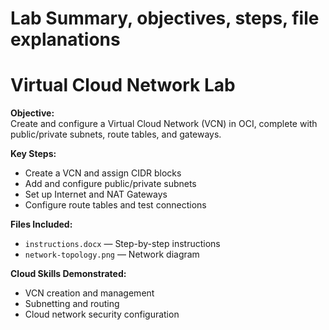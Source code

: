 # Lab Summary, objectives, steps, file explanations

# Virtual Cloud Network Lab

**Objective:**  
Create and configure a Virtual Cloud Network (VCN) in OCI, complete with public/private subnets, route tables, and gateways.

**Key Steps:**  
- Create a VCN and assign CIDR blocks
- Add and configure public/private subnets
- Set up Internet and NAT Gateways
- Configure route tables and test connections

**Files Included:**
- `instructions.docx` — Step-by-step instructions
- `network-topology.png` — Network diagram


**Cloud Skills Demonstrated:**  
- VCN creation and management
- Subnetting and routing
- Cloud network security configuration
